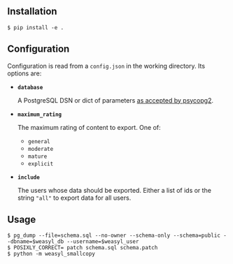 ## Installation

```shellsession
$ pip install -e .
```


## Configuration

Configuration is read from a `config.json` in the working directory. Its options are:

 - **`database`**

    A PostgreSQL DSN or dict of parameters [as accepted by psycopg2][psycopg2-connect].

 - **`maximum_rating`**

    The maximum rating of content to export. One of:

     - `general`
     - `moderate`
     - `mature`
     - `explicit`

 - **`include`**

    The users whose data should be exported. Either a list of ids or the string `"all"` to export data for all users.


## Usage

```shellsession
$ pg_dump --file=schema.sql --no-owner --schema-only --schema=public --dbname=$weasyl_db --username=$weasyl_user
$ POSIXLY_CORRECT= patch schema.sql schema.patch
$ python -m weasyl_smallcopy
```


  [psycopg2-connect]: http://initd.org/psycopg/docs/module.html#psycopg2.connect
